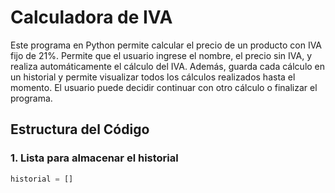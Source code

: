 # Calculadora de IVA

Este programa en Python permite calcular el precio de un producto con IVA fijo de 21%. Permite que el usuario ingrese el nombre, el precio sin IVA, y realiza automáticamente el cálculo del IVA. Además, guarda cada cálculo en un historial y permite visualizar todos los cálculos realizados hasta el momento. El usuario puede decidir continuar con otro cálculo o finalizar el programa.

## Estructura del Código

### 1. Lista para almacenar el historial

```python
historial = []
